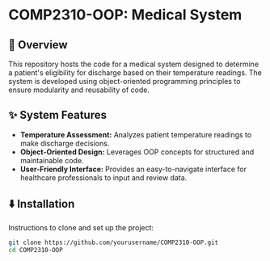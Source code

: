 # COMP2310-OOP: Medical System

## 📃 Overview
This repository hosts the code for a medical system designed to determine a patient's eligibility for discharge based on their temperature readings. The system is developed using object-oriented programming principles to ensure modularity and reusability of code.

## ✨ System Features
- **Temperature Assessment:** Analyzes patient temperature readings to make discharge decisions.
- **Object-Oriented Design:** Leverages OOP concepts for structured and maintainable code.
- **User-Friendly Interface:** Provides an easy-to-navigate interface for healthcare professionals to input and review data.

## ⬇️ Installation
Instructions to clone and set up the project:

```bash
git clone https://github.com/yourusername/COMP2310-OOP.git
cd COMP2310-OOP
